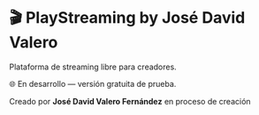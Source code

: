 # 🎬 PlayStreaming by José David Valero

Plataforma de streaming libre para creadores.

🌐 En desarrollo — versión gratuita de prueba.

Creado por **José David Valero Fernández**
en proceso de creación 
